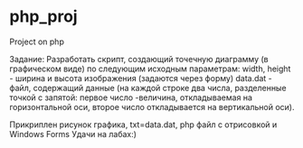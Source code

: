# php_proj
Project on php

Задание: 
Разработать скрипт, создающий точечную диаграмму (в графическом виде) по следующим исходным параметрам: width, height - ширина и высота изображения (задаются через форму) data.dat - файл, содержащий данные (на каждой строке два числа, разделенные точкой с запятой: первое число -величина, откладываемая на горизонтальной оси, второе число откладывается на вертикальной оси).

Прикриплен рисунок графика, txt=data.dat, php файл с отрисовкой и Windows Forms
Удачи на лабах:)
